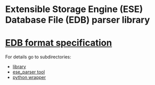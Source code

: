 # Extensible Storage Engine (ESE) Database File (EDB) parser library
# [EDB format  specification](https://github.com/libyal/libesedb/blob/main/documentation/Extensible%20Storage%20Engine%20(ESE)%20Database%20File%20(EDB)%20format.asciidoc)

For details go to subdirectories:
- [library](lib/README.md)
- [ese_parser tool](app/README.md)
- [python wrapper](python/README.md)